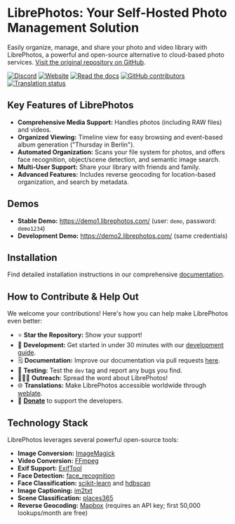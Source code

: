 # LibrePhotos: Your Self-Hosted Photo Management Solution

Easily organize, manage, and share your photo and video library with LibrePhotos, a powerful and open-source alternative to cloud-based photo services.  [Visit the original repository on GitHub](https://github.com/LibrePhotos/librephotos).

[![Discord](https://img.shields.io/discord/784619049208250388?style=plastic)][discord] [![Website](https://img.shields.io/website?down_color=lightgrey&down_message=offline&style=plastic&up_color=blue&up_message=online&url=https%3A%2F%2Flibrephotos.com)](https://librephotos.com/)
[![Read the docs](https://img.shields.io/static/v1?label=Read&message=the%20docs&color=blue&style=plastic)](https://docs.librephotos.com/) [![GitHub contributors](https://img.shields.io/github/contributors/librephotos/librephotos?style=plastic)](https://github.com/LibrePhotos/librephotos/graphs/contributors)
<a href="https://hosted.weblate.org/engage/librephotos/">
<img src="https://hosted.weblate.org/widgets/librephotos/-/librephotos-frontend/svg-badge.svg" alt="Translation status" />
</a>

## Key Features of LibrePhotos

*   **Comprehensive Media Support:** Handles photos (including RAW files) and videos.
*   **Organized Viewing:** Timeline view for easy browsing and event-based album generation ("Thursday in Berlin").
*   **Automated Organization:**  Scans your file system for photos, and offers face recognition, object/scene detection, and semantic image search.
*   **Multi-User Support:**  Share your library with friends and family.
*   **Advanced Features:** Includes reverse geocoding for location-based organization, and search by metadata.

## Demos

*   **Stable Demo:** https://demo1.librephotos.com/ (user: `demo`, password: `demo1234`)
*   **Development Demo:** https://demo2.librephotos.com/ (same credentials)

## Installation

Find detailed installation instructions in our comprehensive [documentation](https://docs.librephotos.com/docs/installation/standard-install).

## How to Contribute & Help Out

We welcome your contributions! Here's how you can help make LibrePhotos even better:

*   ⭐ **Star the Repository:** Show your support!
*   🚀 **Development:** Get started in under 30 minutes with our [development guide](https://docs.librephotos.com/docs/development/dev-install).
*   🗒️ **Documentation:** Improve our documentation via pull requests [here](https://github.com/LibrePhotos/librephotos.docs).
*   🧪 **Testing:** Test the `dev` tag and report any bugs you find.
*   🧑‍🤝‍🧑 **Outreach:** Spread the word about LibrePhotos!
*   🌐 **Translations:** Make LibrePhotos accessible worldwide through [weblate](https://hosted.weblate.org/engage/librephotos/).
*   💸 [**Donate**](https://github.com/sponsors/derneuere) to support the developers.

## Technology Stack

LibrePhotos leverages several powerful open-source tools:

*   **Image Conversion:** [ImageMagick](https://github.com/ImageMagick/ImageMagick)
*   **Video Conversion:** [FFmpeg](https://github.com/FFmpeg/FFmpeg)
*   **Exif Support:** [ExifTool](https://github.com/exiftool/exiftool)
*   **Face Detection:** [face_recognition](https://github.com/ageitgey/face_recognition)
*   **Face Classification:** [scikit-learn](https://scikit-learn.org/) and [hdbscan](https://github.com/scikit-learn-contrib/hdbscan)
*   **Image Captioning:** [im2txt](https://github.com/HughKu/Im2txt)
*   **Scene Classification:** [places365](http://places.csail.mit.edu/)
*   **Reverse Geocoding:** [Mapbox](https://www.mapbox.com/) (requires an API key; first 50,000 lookups/month are free)

[discord]: https://discord.gg/xwRvtSDGWb